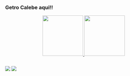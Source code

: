 ### Getro Calebe aqui!!

<div align="center">
  <a href="https://github.com/Getro29">
  <img height="130em" src="https://github-readme-stats.vercel.app/api?username=getro29&show_icons=true&theme=cobalt&include_all_commits=true&count_private=true"/>
  <img height="130em" src="https://github-readme-stats.vercel.app/api/top-langs/?username=getro29&layout=compact&langs_count=7&theme=cobalt"/>
</div>

  
  ##
  
 <div>
   <a href = "getrocalebe2908gmail.com"><img src="https://img.shields.io/badge/-Gmail-%23333?style=for-the-badge&logo=gmail&logoColor=white" target="_blank"></a>
   <a href="https://www.linkedin.com/in/getro-calebe-de-oliveira-sousa-7617681a5/" target="_blank"><img src="https://img.shields.io/badge/-LinkedIn-%230077B5?style=for-the-badge&logo=linkedin&logoColor=white" target="_blank"></a> 
 </div>
